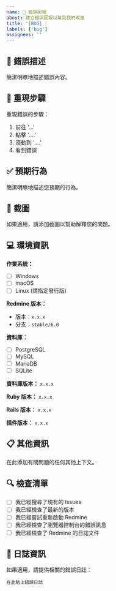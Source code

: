 ```yaml
---
name: 🐛 錯誤回報
about: 建立錯誤回報以幫助我們改進
title: '[BUG] '
labels: ['bug']
assignees: ''
---
```


## 🐛 錯誤描述

簡潔明瞭地描述錯誤內容。

## 🔄 重現步驟

重現錯誤的步驟：
1. 前往 '...'
2. 點擊 '....'
3. 滾動到 '....'
4. 看到錯誤

## ✅ 預期行為

簡潔明瞭地描述您預期的行為。

## 📸 截圖

如果適用，請添加截圖以幫助解釋您的問題。

## 💻 環境資訊

**作業系統：**
- [ ] Windows
- [ ] macOS
- [ ] Linux (請指定發行版)

**Redmine 版本：**
- 版本：`x.x.x`
- 分支：`stable/6.0`

**資料庫：**
- [ ] PostgreSQL
- [ ] MySQL
- [ ] MariaDB
- [ ] SQLite

**資料庫版本：** `x.x.x`

**Ruby 版本：** `x.x.x`

**Rails 版本：** `x.x.x`

**插件版本：** `x.x.x`

## 📋 其他資訊

在此添加有關問題的任何其他上下文。

## 🔍 檢查清單

- [ ] 我已經搜尋了現有的 Issues
- [ ] 我已經檢查了最新的版本
- [ ] 我已經嘗試重新啟動 Redmine
- [ ] 我已經檢查了瀏覽器控制台的錯誤訊息
- [ ] 我已經檢查了 Redmine 的日誌文件

## 📝 日誌資訊

如果適用，請提供相關的錯誤日誌：

```
在此貼上錯誤日誌
```
